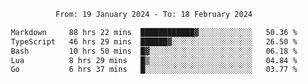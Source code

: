 <div align="center">
<p style="text-align: center;">
<!--START_SECTION:waka-->

```txt
From: 19 January 2024 - To: 18 February 2024

Markdown     88 hrs 22 mins  ████████████▓░░░░░░░░░░░░   50.36 %
TypeScript   46 hrs 29 mins  ██████▓░░░░░░░░░░░░░░░░░░   26.50 %
Bash         10 hrs 50 mins  █▓░░░░░░░░░░░░░░░░░░░░░░░   06.18 %
Lua          8 hrs 29 mins   █▒░░░░░░░░░░░░░░░░░░░░░░░   04.84 %
Go           6 hrs 37 mins   █░░░░░░░░░░░░░░░░░░░░░░░░   03.77 %
```

<!--END_SECTION:waka-->
</p>
</div>
